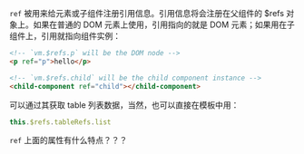 `ref` 被用来给元素或子组件注册引用信息。引用信息将会注册在父组件的 $refs 对象上。如果在普通的 DOM 元素上使用，引用指向的就是 DOM 元素；如果用在子组件上，引用就指向组件实例：

```html
<!-- `vm.$refs.p` will be the DOM node -->
<p ref="p">hello</p>

<!-- `vm.$refs.child` will be the child component instance -->
<child-component ref="child"></child-component>
```

可以通过其获取 table 列表数据，当然，也可以直接在模板中用：

```js
this.$refs.tableRefs.list
```

`ref` 上面的属性有什么特点？？？
